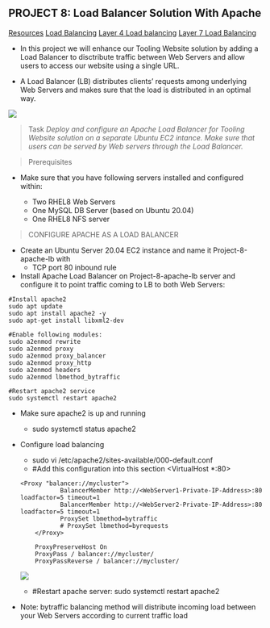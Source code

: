 ## PROJECT 8: Load Balancer Solution With Apache

[Resources](https://us02web.zoom.us/rec/share/_KBN1L8p-SxLasFT2CzL27d1AFQoZYYpN6lQLYGS3mlaVpaYoFQd2G3rD_AGHlfT.VjvwLtotuMIRVNQ_)
[Load Balancing](https://www.nginx.com/resources/glossary/load-balancing/)
[Layer 4 Load balancing](https://www.nginx.com/resources/glossary/layer-4-load-balancing/)
[Layer 7 Load Balancing](https://www.nginx.com/resources/glossary/layer-7-load-balancing/)

- In this project we will enhance our Tooling Website solution by adding a Load Balancer to disctribute traffic between Web Servers and allow users to access our website using a single URL.

-  A Load Balancer (LB) distributes clients’ requests among underlying Web Servers and makes sure that the load is distributed in an optimal way.

![](images/project7/arch.png)

> Task
_Deploy and configure an Apache Load Balancer for Tooling Website solution on a separate Ubuntu EC2 intance. Make sure that users can be served by Web servers through the Load Balancer._

> Prerequisites
- Make sure that you have following servers installed and configured within:

    * Two RHEL8 Web Servers
    * One MySQL DB Server (based on Ubuntu 20.04)
    * One RHEL8 NFS server

> CONFIGURE APACHE AS A LOAD BALANCER
- Create an Ubuntu Server 20.04 EC2 instance and name it Project-8-apache-lb with
    * TCP port 80 inbound rule
- Install Apache Load Balancer on Project-8-apache-lb server and configure it to point traffic coming to LB to both Web Servers:
```
#Install apache2
sudo apt update
sudo apt install apache2 -y
sudo apt-get install libxml2-dev

#Enable following modules:
sudo a2enmod rewrite
sudo a2enmod proxy
sudo a2enmod proxy_balancer
sudo a2enmod proxy_http
sudo a2enmod headers
sudo a2enmod lbmethod_bytraffic

#Restart apache2 service
sudo systemctl restart apache2

```
- Make sure apache2 is up and running 
    * sudo systemctl status apache2
- Configure load balancing
    * sudo vi /etc/apache2/sites-available/000-default.conf
    * #Add this configuration into this section <VirtualHost *:80>  </VirtualHost>
    ```
    <Proxy "balancer://mycluster">
               BalancerMember http://<WebServer1-Private-IP-Address>:80 loadfactor=5 timeout=1
               BalancerMember http://<WebServer2-Private-IP-Address>:80 loadfactor=5 timeout=1
               ProxySet lbmethod=bytraffic
               # ProxySet lbmethod=byrequests
        </Proxy>

        ProxyPreserveHost On
        ProxyPass / balancer://mycluster/
        ProxyPassReverse / balancer://mycluster/

    ```

    ![](images/project7/lb-config.png)

    * #Restart apache server: sudo systemctl restart apache2
- Note: bytraffic balancing method will distribute incoming load between your Web Servers according to current traffic load